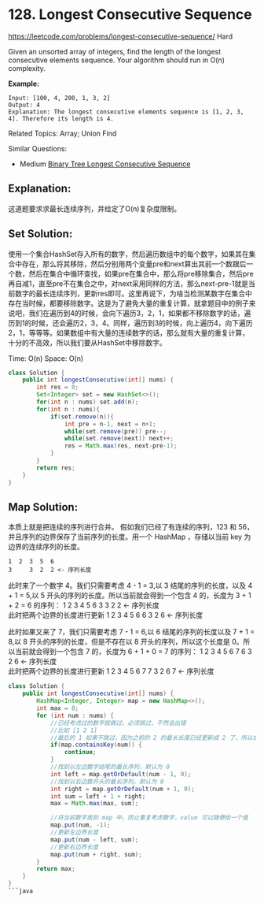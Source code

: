 # 128. Longest Consecutive Sequence
<https://leetcode.com/problems/longest-consecutive-sequence/>
Hard

Given an unsorted array of integers, find the length of the longest consecutive elements sequence.
Your algorithm should run in O(n) complexity.

**Example:**

    Input: [100, 4, 200, 1, 3, 2]
    Output: 4
    Explanation: The longest consecutive elements sequence is [1, 2, 3, 4]. Therefore its length is 4.

Related Topics: Array; Union Find

Similar Questions:  
* Medium [Binary Tree Longest Consecutive Sequence](https://leetcode.com/problems/longest-consecutive-sequence/)

## Explanation: 
这道题要求求最长连续序列，并给定了O(n)复杂度限制。

## Set Solution: 
使用一个集合HashSet存入所有的数字，然后遍历数组中的每个数字，如果其在集合中存在，那么将其移除，然后分别用两个变量pre和next算出其前一个数跟后一个数，然后在集合中循环查找，如果pre在集合中，那么将pre移除集合，然后pre再自减1，直至pre不在集合之中，对next采用同样的方法，那么next-pre-1就是当前数字的最长连续序列，更新res即可。这里再说下，为啥当检测某数字在集合中存在当时候，都要移除数字。这是为了避免大量的重复计算，就拿题目中的例子来说吧，我们在遍历到4的时候，会向下遍历3，2，1，如果都不移除数字的话，遍历到1的时候，还会遍历2，3，4。同样，遍历到3的时候，向上遍历4，向下遍历2，1，等等等。如果数组中有大量的连续数字的话，那么就有大量的重复计算，十分的不高效，所以我们要从HashSet中移除数字。

Time: O(n)
Space: O(n)

```java
class Solution {
    public int longestConsecutive(int[] nums) {
        int res = 0;
        Set<Integer> set = new HashSet<>();
        for(int n : nums) set.add(n);
        for(int n : nums){
            if(set.remove(n)){
                int pre = n-1, next = n+1;
                while(set.remove(pre)) pre--;
                while(set.remove(next)) next++;
                res = Math.max(res, next-pre-1);
            }
        }
        return res;
    }
}
```

## Map Solution: 
本质上就是把连续的序列进行合并。
假如我们已经了有连续的序列，123 和 56，并且序列的边界保存了当前序列的长度。用一个 HashMap ，存储以当前 key 为边界的连续序列的长度。

    1  2  3  5  6
    3     3  2  2 <- 序列长度

此时来了一个数字 4。我们只需要考虑 4 - 1 = 3,以 3 结尾的序列的长度，以及 4 + 1 = 5,以 5 开头的序列的长度。所以当前就会得到一个包含 4 的，长度为 3 + 1 + 2 = 6 的序列：
    1  2  3  4  5  6
    3     3     2  2   <- 序列长度  
此时把两个边界的长度进行更新
    1  2  3  4  5  6
    6     3     2  6   <- 序列长度  

此时如果又来了 7，我们只需要考虑 7 - 1 = 6,以 6 结尾的序列的长度以及 7 + 1 = 8,以 8 开头的序列的长度，但是不存在以 8 开头的序列，所以这个长度是 0。所以当前就会得到一个包含 7 的，长度为 6 + 1 + 0 = 7 的序列：
    1  2  3  4  5  6  7
    6     3     2  6     <- 序列长度  
此时把两个边界的长度进行更新
    1  2  3  4  5  6  7
    7     3     2  6  7  <- 序列长度

```java
class Solution {
    public int longestConsecutive(int[] nums) {
        HashMap<Integer, Integer> map = new HashMap<>();
        int max = 0;
        for (int num : nums) {
            //已经考虑过的数字就跳过，必须跳过，不然会出错
            //比如 [1 2 1]
            //最后的 1 如果不跳过，因为之前的 2 的最长长度已经更新成 2 了，所以会出错
            if(map.containsKey(num)) {
                continue;
            }
            //找到以左边数字结尾的最长序列，默认为 0
            int left = map.getOrDefault(num - 1, 0);
            //找到以右边数开头的最长序列，默认为 0
            int right = map.getOrDefault(num + 1, 0);
            int sum = left + 1 + right;
            max = Math.max(max, sum);

            //将当前数字放到 map 中，防止重复考虑数字，value 可以随便给一个值
            map.put(num, -1);
            //更新左边界长度
            map.put(num - left, sum);
            //更新右边界长度
            map.put(num + right, sum);
        }
        return max;
    }
}
```java